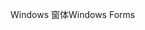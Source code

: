 <span data-ttu-id="52b28-101">Windows 窗体</span><span class="sxs-lookup"><span data-stu-id="52b28-101">Windows Forms</span></span>